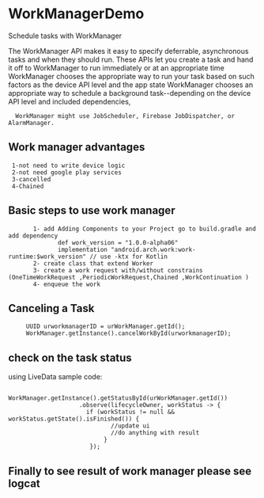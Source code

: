 # WorkManagerDemo
Schedule tasks with WorkManager

The WorkManager API makes it easy to specify deferrable, asynchronous tasks and when they should run. 
These APIs let you create a task and hand it off to WorkManager to run immediately or at an appropriate time
WorkManager chooses the appropriate way to run your task based on such factors as the device API level and the app state
WorkManager chooses an appropriate way to schedule a background task--depending on the device API level and included dependencies, 

      WorkManager might use JobScheduler, Firebase JobDispatcher, or AlarmManager.

## Work manager advantages 

     1-not need to write device logic
     2-not need google play services 
     3-cancelled 
     4-Chained 

## Basic steps to use work manager 

           1- add Adding Components to your Project go to build.gradle and add dependency 
                  def work_version = "1.0.0-alpha06"
                  implementation "android.arch.work:work-runtime:$work_version" // use -ktx for Kotlin
           2- create class that extend Worker
           3- create a work request with/without constrains (OneTimeWorkRequest ,PeriodicWorkRequest,Chained ,WorkContinuation )
           4- enqueue the work

## Canceling a Task

         UUID urworkmanagerID = urWorkManager.getId();
         WorkManager.getInstance().cancelWorkById(urworkmanagerID);

## check on the task status 

using LiveData<WorkStatus> sample code:

                WorkManager.getInstance().getStatusById(urWorkManager.getId())
                        .observe(lifecycleOwner, workStatus -> {
                          if (workStatus != null && workStatus.getState().isFinished()) {
                                 //update ui 
                                 //do anything with result
                               }
                           });
                           
## Finally to see result of work manager please see logcat
